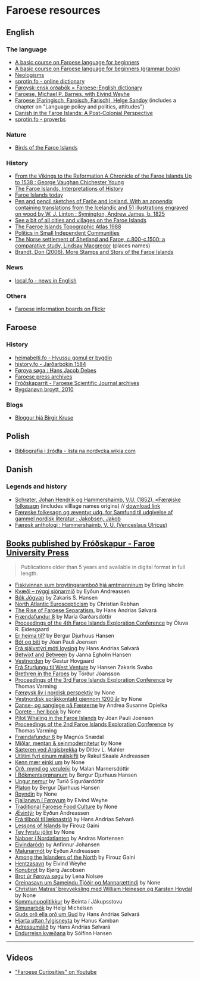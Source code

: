 # Faroese resources

## English

### The language

* [A basic course on Faroese language for beginners](https://archive.org/details/ColloquialFaroese/page/n3/mode/1up?view=theater)
* [A basic course on Faroese language for beginners (grammar book)](https://fdocuments.in/download/faroese-a-language-course-for-beginners-grammar-book)
* [Neologisms](http://malrad.fo/page.php?Id=126&l=fo)
* [sprotin.fo - online dictionary](https://sprotin.fo/dictionaries)
* [Føroysk-ensk orðabók = Faroese-English dictionary](https://archive.org/details/bub_gb_XfvZ9J4oABwC?view=theater)
* [Faroese, Michael P. Barnes, with Eivind Weyhe](https://theswissbay.ch/pdf/Books/Linguistics/Mega%20linguistics%20pack/Indo-European/Germanic/Faroese%20%28Barnes%20%26%20Weyhe%29.pdf)
* [Faroese (Faringisch, Faroisch, Farisch), Helge Sandoy](https://folk.uib.no/hnohs/Publikasjonar/Sandoy,%200951%20Faroese,%20Wieser%20E.pdf) (includes a chapter on "Language policy and politics, attitudes")
* [Danish in the Faroe Islands: A Post-Colonial Perspective](https://discovery.ucl.ac.uk/id/eprint/1348494/1/1348494_Complete_Thesis_Public_-_John_Mitchinson.pdf)
* [sprotin.fo - proverbs](https://sprotin.fo/dictionaries?_SearchInflections=0&_SearchDescriptions=1&_DictionaryId=2&_DictionaryPage=1&_SearchFor=(or%C3%B0t.))

### Nature

* [Birds of the Faroe Islands](https://old.visitfaroeislands.com/media/181923/Visit-Faroe-Islands-Birds_UK-singlepages.pdf)

### History

* [From the Vikings to the Reformation A Chronicle of the Faroe Islands Up to 1538 : George Vaughan Chichester Young](https://archive.org/details/bub_gb_SkeKjJC4GeoC/page/n2/mode/1up?view=theater)
* [The Faroe Islands, Interpretations of History](https://play.google.com/books/reader?id=BdIeBgAAQBAJ&pg=GBS.PA223&hl=pl&printsec=frontcover&q=dog)
* [Faroe Islands today](https://archive.org/details/faroeislandstoda0000unse)
* [Pen and pencil sketches of Faröe and Iceland. With an appendix containing translations from the Icelandic and 51 illustrations engraved on wood by W. J. Linton : Symington, Andrew James, b. 1825](https://archive.org/details/penpencilsketche00symirich)
* [See a bit of all cities and villages on the Faroe Islands](https://faroeislands.dk/pages/index.htm)
* [The Faeroe Islands Topographic Atlas 1988](https://rdgs.dk/publikationer/The-Faeroe-Islands-Topographic-Atlas.pdf)
* [Politics in Small Independent Communities](https://leicester.figshare.com/articles/thesis/Politics_in_Small_Independent_Communities/10091375/1/files/18192776.pdf)
* [The Norse settlement of Shetland and Faroe, c.800-c.1500: a comparative study, Lindsay Macgregor](https://www.academia.edu/51690291/The_Norse_settlement_of_Shetland_and_Faroe_c_800_c_1500_a_comparative_study) (places names)
* [Brandt, Don (2006). More Stamps and Story of the Faroe Islands](https://web.archive.org/web/20110927130140/http://www.faroestamps.fo/download/stamps_i_england-22.pdf)

### News

* [local.fo - news in English](https://local.fo/)

### Others

* [Faroese information boards on Flickr](https://www.flickr.com/groups/faroese-infornation-boards/)

## Faroese

### History

* [heimabeiti.fo - Hvussu gomul er bygdin](https://web.archive.org/web/20150715224410/http://heimabeiti.fo/default.asp?menu=152)
* [history.fo - Jarðarbókin 1584](http://history.fo/index.php?id=889)
* [Føroya søga : Hans Jacob Debes](https://archive.org/details/bub_gb_IOchF9PaNKEC/page/n161/mode/2up)
* [Faroese press archives](https://apps.infomedia.dk/avisportal/da/fao)
* [Fróðskaparrit - Faroese Scientific Journal archives](https://ojs.setur.fo/index.php/frit/issue/archive)
* [Bygdanøvn broytt, 2010](https://web.archive.org/web/20170626110729/http://www.co2.fo/Default.aspx?ID=13805&Action=1&NewsId=3423&currentPage=34&M=NewsV2&PID=31403)

### Blogs

* [Bloggur hjá Birgir Kruse](https://birkblog.blogspot.com)

## Polish

* [Bibliografia i źródła - lista na nordycka.wikia.com](https://nordycka.fandom.com/wiki/U%C5%BCytkownik:Macbre/Wyspy_Owcze)

## Danish

### Legends and history

* [Schrøter, Johan Hendrik og Hammershaimb, V.U. (1852). «Færøiske folkesagn](http://runeberg.org/antiqdk/18491851/0188.html) (includes villlage names origins) // [download link](http://runeberg.org/download.pl?mode=work&work=antiqdk/18491851)
* [Færøske folkesagn og æventyr udg. for Samfund til udgivelse af gammel nordisk literatur : Jakobsen, Jakob](https://archive.org/details/frskefolkesagno00jakogoog)
* [Færøsk anthologi : Hammershaimb, V. U. (Venceslaus Ulricus)](https://archive.org/details/frskanthologivo00denmgoog)

## [Books published by Fróðskapur - Faroe University Press](https://ojs.setur.fo/index.php/frodskapur)

> Publications older than 5 years and available in digital format in full length.

* [Fiskivinnan sum broytingaramboð hjá amtmanninum](https://ojs.setur.fo/index.php/frodskapur/article/download/159/873) by Erling Isholm
* [Kvæði – nýggj sjónarmið](https://ojs.setur.fo/index.php/frodskapur/article/download/209/864) by Eyðun Andreassen
* [Bók Jógvan](https://ojs.setur.fo/index.php/frodskapur/article/download/210/869) by Zakaris S. Hansen
* [North Atlantic Euroscepticism](https://ojs.setur.fo/index.php/frodskapur/article/download/185/264) by Christian Rebhan
* [The Rise of Faroese Separatism.](https://ojs.setur.fo/index.php/frodskapur/article/download/189/275) by Hans Andrias Sølvará
* [Frændafundur 8](https://ojs.setur.fo/index.php/frodskapur/article/download/151/250) by María Garðarsdóttir
* [Proceedings of the 4th Faroe Islands Exploration Conference](https://ojs.setur.fo/index.php/frodskapur/article/download/215/277) by Óluva R. Eidesgaard
* [Er heima til?](https://ojs.setur.fo/index.php/frodskapur/article/download/211/871) by Bergur Djurhuus Hansen
* [Bót og biti](https://ojs.setur.fo/index.php/frodskapur/article/download/212/865) by Jóan Pauli Joensen
* [Frá sjálvstýri móti loysing](https://ojs.setur.fo/index.php/frodskapur/article/download/190/276) by Hans Andrias Sølvará
* [Betwixt and Between](https://ojs.setur.fo/index.php/frodskapur/article/download/148/249) by Janna Egholm Hansen
* [Vestnorden](https://ojs.setur.fo/index.php/frodskapur/article/download/213/769) by Gestur Hovgaard
* [Frá Sturlungu til West Venture](https://ojs.setur.fo/index.php/frodskapur/article/download/149/248) by Hansen Zakaris Svabo
* [Brethren in the Faroes](https://ojs.setur.fo/index.php/frodskapur/article/download/208/768) by Tórður Jóansson
* [Proceedings of the 3rd Faroe Islands Exploration Conference](https://ojs.setur.fo/index.php/frodskapur/article/download/218/278) by Thomas Varming
* [Færøysk liv i nordisk perspektiv](https://ojs.setur.fo/index.php/frodskapur/article/download/157/256) by None
* [Vestnordisk språkkontakt gjennom 1200 år](https://ojs.setur.fo/index.php/frodskapur/article/download/184/251) by None
* [Danse- og sanglege på Færøerne](https://ojs.setur.fo/index.php/frodskapur/article/download/155/252) by Andrea Susanne Opielka
* [Dorete - her book](https://ojs.setur.fo/index.php/frodskapur/article/download/156/255) by None
* [Pilot Whaling in the Faroe Islands](https://ojs.setur.fo/index.php/frodskapur/article/download/174/862) by Jóan Pauli Joensen
* [Proceedings of the 2nd Faroe Islands Exploration Conference](https://ojs.setur.fo/index.php/frodskapur/article/download/219/279) by Thomas Varming
* [Frændafundur 6](https://ojs.setur.fo/index.php/frodskapur/article/download/160/271) by Magnús Snædal
* [Miðlar, mentan &amp; seinmodernitetur](https://ojs.setur.fo/index.php/frodskapur/article/download/171/263) by None
* [Sæteren ved Argisbrekka](https://ojs.setur.fo/index.php/frodskapur/article/download/177/258) by Ditlev L. Mahler
* [Útlitini fyri einum málskifti](https://ojs.setur.fo/index.php/frodskapur/article/download/167/860) by Rakul Skaale Andreassen
* [Kenn mær einki um](https://ojs.setur.fo/index.php/frodskapur/article/download/162/861) by None
* [Orð, mynd og veruleiki](https://ojs.setur.fo/index.php/frodskapur/article/download/193/772) by Malan Marnersdóttir
* [Í Bókmentagrønanum](https://ojs.setur.fo/index.php/frodskapur/article/download/194/771) by Bergur Djurhuus Hansen
* [Ungur nemur](https://ojs.setur.fo/index.php/frodskapur/article/download/195/770) by Turið Sigurðardóttir
* [Platon](https://ojs.setur.fo/index.php/frodskapur/article/download/175/260) by Bergur Djurhuus Hansen
* [Royndin](https://ojs.setur.fo/index.php/frodskapur/article/download/176/867) by None
* [Fjallanøvn í Føroyum](https://ojs.setur.fo/index.php/frodskapur/article/download/192/868) by Eivind Weyhe
* [Traditional Faroese Food Culture](https://ojs.setur.fo/index.php/frodskapur/article/download/179/259) by None
* [Ævintýr](https://ojs.setur.fo/index.php/frodskapur/article/download/196/774) by Eyðun Andreassen
* [Frá tilboði til læknastríð](https://ojs.setur.fo/index.php/frodskapur/article/download/187/273) by Hans Andrias Sølvará
* [Lessons of Islands](https://ojs.setur.fo/index.php/frodskapur/article/download/198/773) by Firouz Gaini
* [Tey fyrstu jólini](https://ojs.setur.fo/index.php/frodskapur/article/download/178/257) by None
* [Naboer i Nordatlanten](https://ojs.setur.fo/index.php/frodskapur/article/download/173/261) by Andras Mortensen
* [Eivindaródn](https://ojs.setur.fo/index.php/frodskapur/article/download/150/247) by Anfinnur Johansen
* [Malunarmót](https://ojs.setur.fo/index.php/frodskapur/article/download/168/268) by Eyðun Andreassen
* [Among the Islanders of the North](https://ojs.setur.fo/index.php/frodskapur/article/download/152/253) by Firouz Gaini
* [Hentzasavn](https://ojs.setur.fo/index.php/frodskapur/article/download/161/270) by Eivind Weyhe
* [Konubrot](https://ojs.setur.fo/index.php/frodskapur/article/download/164/269) by Bjørg Jacobsen
* [Brot úr Føroya søgu](https://ojs.setur.fo/index.php/frodskapur/article/download/153/254) by Lena Nolsøe
* [Greinasavn um Sameindu Tjóðir og Mannarættindi](https://ojs.setur.fo/index.php/frodskapur/article/download/169/267) by None
* [Christian Matras’ brevveksling med William Heinesen og Karsten Hoydal](https://ojs.setur.fo/index.php/frodskapur/article/download/170/265) by None
* [Kommunupolitikkur](https://ojs.setur.fo/index.php/frodskapur/article/download/163/266) by Beinta í Jákupsstovu
* [Símunarbók](https://ojs.setur.fo/index.php/frodskapur/article/download/201/286) by Helgi Michelsen
* [Guds orð ella orð um Gud](https://ojs.setur.fo/index.php/frodskapur/article/download/188/274) by Hans Andrias Sølvará
* [Hjarta uttan fylgisneyta](https://ojs.setur.fo/index.php/frodskapur/article/download/204/776) by Hanus Kamban
* [Adressumálið](https://ojs.setur.fo/index.php/frodskapur/article/download/186/272) by Hans Andrias Sølvará
* [Endurreisn kvæðana](https://ojs.setur.fo/index.php/frodskapur/article/download/191/775) by Sólfinn Hansen


----

## Videos

* ["Faroese Curiosities" on Youtube](https://youtube.com/playlist?list=PL2OyFrSvdwA55uiKSDbz1MLaq45Uw4178)
